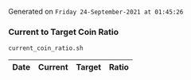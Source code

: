 Generated on `Friday 24-September-2021 at 01:45:26`

### Current to Target Coin Ratio
`current_coin_ratio.sh`

Date|Current|Target|Ratio
---|---|---|---
